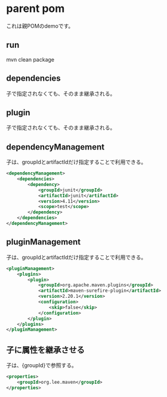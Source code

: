 # parent pom
これは親POMのdemoです。

## run
mvn clean package

## dependencies
子で指定されなくても、そのまま継承される。

## plugin
子で指定されなくても、そのまま継承される。

## dependencyManagement 
子は、groupIdとartifactIdだけ指定することで利用できる。

```xml
<dependencyManagement>
    <dependencies>
        <dependency>
            <groupId>junit</groupId>
            <artifactId>junit</artifactId>
            <version>4.11</version>
            <scope>test</scope>
        </dependency>
    </dependencies>
</dependencyManagement>
```
## pluginManagement
子は、groupIdとartifactIdだけ指定することで利用できる。
```xml
<pluginManagement>
    <plugins>
        <plugin>
            <groupId>org.apache.maven.plugins</groupId>
            <artifactId>maven-surefire-plugin</artifactId>
            <version>2.20.1</version>
            <configuration>
                <skip>false</skip>
            </configuration>
        </plugin>
    </plugins>
</pluginManagement>
```

## 子に属性を継承させる
子は、{groupId}で参照する。
```xml
<properties>
    <groupId>org.lee.maven</groupId>
</properties>
```


